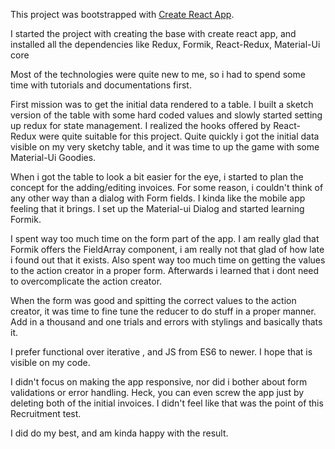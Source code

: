 This project was bootstrapped with [Create React App](https://github.com/facebook/create-react-app).

I started the project with creating the base with create react app, and
installed all the dependencies like Redux, Formik, React-Redux, Material-Ui core

Most of the technologies were quite new to me, so i had to spend some time with tutorials
and documentations first. 

First mission was to get the initial data rendered to a table. 
I built a sketch version of the table with some hard coded values and
slowly started setting up redux for state management. I realized the hooks offered
by React-Redux were quite suitable for this project. Quite quickly i got the initial
data visible on my very sketchy table, and it was time to up the game with some Material-Ui
Goodies. 

When i got the table to look a bit easier for the eye, i started to plan the concept for
the adding/editing invoices. For some reason, i couldn't think of any other way than a dialog 
with Form fields. I kinda like the mobile app feeling that it brings. I set up the Material-ui Dialog
and started learning Formik. 

I spent way too much time on the form part of the app. I am really glad that Formik offers the 
FieldArray component, i am really not that glad of how late i found out that it exists. Also
spent way too much time on getting the values to the action creator in a proper form. Afterwards
i learned that i dont need to overcomplicate the action creator. 

When the form was good and spitting the correct values to the action creator, it was time to fine tune the reducer
to do stuff in a proper manner. Add in a thousand and one trials and errors with stylings and basically thats it. 

I prefer functional over iterative , and JS from ES6 to newer. I hope that is visible on my code. 

I didn't focus on making the app responsive, nor did i bother about form validations or error handling. Heck, you can even screw the app 
just by deleting both of the initial invoices. I didn't feel like that was the point of this Recruitment test. 

I did do my best, and am kinda happy with the result. 

